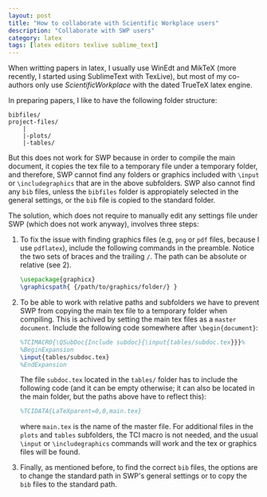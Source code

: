```yaml
---
layout: post
title: "How to collaborate with Scientific Workplace users"
description: "Collaborate with SWP users"
category: latex
tags: [latex editors texlive sublime_text]
---
```


When writting papers in latex, I usually use WinEdt and MikTeX (more recently,
I started using SublimeText with TexLive), but most of my co-authors only use
_ScientificWorkplace_ with the dated TrueTeX latex engine.

In preparing papers, I like to have the following folder structure:

```
bibfiles/
project-files/
    |
    |-plots/
    |-tables/
```

But this does not work for SWP because in order to compile the main document, it copies the  tex file to a temporary file under a temporary folder, and therefore, SWP cannot find any folders or graphics included with
`\input` or `\includegraphics` that are in the above subfolders. SWP also cannot find any `bib` files, unless the `bibfiles` folder is appropiately selected in the general settings, or the `bib` file is copied to the standard folder.

The solution, which does not require to manually edit any settings file under SWP (which does not work anyway), involves three steps:

1. To fix the issue with finding graphics files (e.g, `png` or `pdf` files, because I use `pdflatex`), include the following commands in the preamble. Notice the two sets of braces and the trailing `/`. The path can be absolute or relative (see 2).

    ```latex
    \usepackage{graphicx}
    \graphicspath{ {/path/to/graphics/folder/} }
    ```

2. To be able to work with relative paths and subfolders we have to prevent SWP from copying the main tex file to a temporary folder when compiling. This is achived by setting the main tex files as a `master document`. Include the following code somewhere after `\begin{document}`:

    ```latex
    %TCIMACRO{\QSubDoc{Include subdoc}{\input{tables/subdoc.tex}}}%
    %BeginExpansion
    \input{tables/subdoc.tex}
    %EndExpansion
    ```

    The file `subdoc.tex` located in the `tables/` folder has to include the following code (and it can be empty otherwise; it can also be located in the main folder, but the paths above have to reflect this):

    ```latex
    %TCIDATA{LaTeXparent=0,0,main.tex}
    ```
    
    where `main.tex` is the name of the master file. For additional files in the `plots` and `tables` subfolders, the TCI macro is not needed, and the usual `\input` or `\includegraphics` commands will work and the tex or graphics files will be found.

3. Finally, as mentioned before, to find the correct `bib` files, the options are to change the standard path in SWP's general settings or to copy the `bib` files to the standard path.



